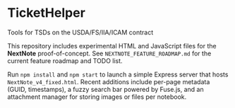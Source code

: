 # TicketHelper
Tools for TSDs on the USDA/FS/IIA/ICAM contract

This repository includes experimental HTML and JavaScript files for the **NextNote** proof-of-concept. See `NEXTNOTE_FEATURE_ROADMAP.md` for the current feature roadmap and TODO list.

Run `npm install` and `npm start` to launch a simple Express server that hosts `NextNote_v4_fixed.html`.
Recent additions include per-page metadata (GUID, timestamps), a fuzzy search bar powered by Fuse.js, and an attachment manager for storing images or files per notebook.

